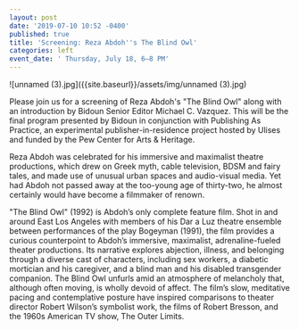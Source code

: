 ```yaml
---
layout: post
date: '2019-07-10 10:52 -0400'
published: true
title: 'Screening: Reza Abdoh''s The Blind Owl'
categories: left
event_date: ' Thursday, July 18, 6–8 PM'
---
```

![unnamed (3).jpg]({{site.baseurl}}/assets/img/unnamed (3).jpg)

Please join us for a screening of Reza Abdoh's "The Blind Owl" along with an introduction by Bidoun Senior Editor Michael C. Vazquez. This will be the final program presented by Bidoun in conjunction with Publishing As Practice, an experimental publisher-in-residence project hosted by Ulises and funded by the Pew Center for Arts & Heritage. 

Reza Abdoh was celebrated for his immersive and maximalist theatre productions, which drew on Greek myth, cable television, BDSM and fairy tales, and made use of unusual urban spaces and audio-visual media. Yet had Abdoh not passed away at the too-young age of thirty-two, he almost certainly would have become a filmmaker of renown.

"The Blind Owl" (1992) is Abdoh’s only complete feature film. Shot in and around East Los Angeles with members of his Dar a Luz theatre ensemble between performances of the play Bogeyman (1991), the film provides a curious counterpoint to Abdoh’s immersive, maximalist, adrenaline-fueled theater productions. Its narrative explores abjection, illness, and belonging through a diverse cast of characters, including sex workers, a diabetic mortician and his caregiver, and a blind man and his disabled transgender companion. The Blind Owl unfurls amid an atmosphere of melancholy that, although often moving, is wholly devoid of affect. The film’s slow, meditative pacing and contemplative posture have inspired comparisons to theater director Robert Wilson’s symbolist work, the films of Robert Bresson, and the 1960s American TV show, The Outer Limits.